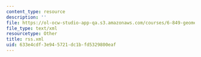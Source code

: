 ```yaml
---
content_type: resource
description: ''
file: https://ol-ocw-studio-app-qa.s3.amazonaws.com/courses/6-849-geometric-folding-algorithms-linkages-origami-polyhedra-fall-2012/633e4cdf3e945721dc1bfd5329800eaf_rss.xml
file_type: text/xml
resourcetype: Other
title: rss.xml
uid: 633e4cdf-3e94-5721-dc1b-fd5329800eaf
---
```

